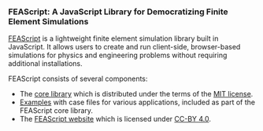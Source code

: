 ### FEAScript: A JavaScript Library for Democratizing Finite Element Simulations

<a href="https://feascript.com/" target="_blank">FEAScript</a> is a lightweight finite element simulation library built in JavaScript. It allows users to create and run client-side, browser-based simulations for physics and engineering problems without requiring additional installations.

FEAScript consists of several components:

- The [core library](https://github.com/FEAScript/FEAScript) which is distributed under the terms of the <a href="https://github.com/FEAScript/FEAScript-core/blob/main/LICENSE" target="_blank">MIT license</a>.
- [Examples](https://github.com/FEAScript/FEAScript-core/tree/main/examples) with case files for various applications, included as part of the FEAScript core library.
- The [FEAScript website](https://github.com/FEAScript/FEAScript-website) which is licensed under <a href="https://github.com/FEAScript/FEAScript-website/blob/main/LICENSE" target="_blank">CC-BY 4.0</a>.
